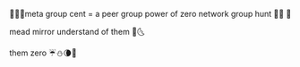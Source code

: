 🌷🥀🪻meta group cent = a peer group power of zero network group hunt 🪷🌺 🌚

mead mirror understand of them 🌚🌜

them zero 
         ☔️⛄️🌘🥀
